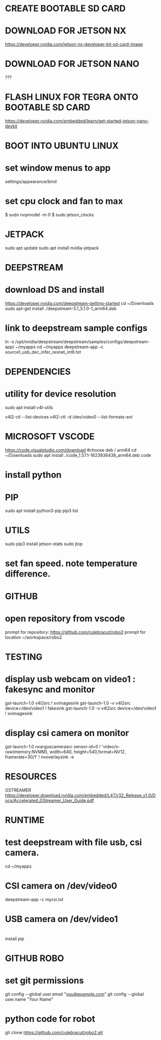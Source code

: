 CREATE BOOTABLE SD CARD
=======================

DOWNLOAD FOR JETSON NX
======================
https://developer.nvidia.com/jetson-nx-developer-kit-sd-card-image

DOWNLOAD FOR JETSON NANO
========================
???

FLASH LINUX FOR TEGRA ONTO BOOTABLE SD CARD
===========================================
https://developer.nvidia.com/embedded/learn/get-started-jetson-nano-devkit

BOOT INTO UBUNTU LINUX
======================
# set window menus to app
settings/appearance/bind 

# set cpu clock and fan to max
$ sudo nvpmodel -m 0
$ sudo jetson_clocks

JETPACK
=======
sudo apt update
sudo apt install nvidia-jetpack

DEEPSTREAM
==========
# download DS and install
https://developer.nvidia.com/deepstream-getting-started
cd ~/Downloads
sudo apt-get install ./deepstream-5.1_5.1.0-1_arm64.deb
# link  to deepstream sample configs
ln -s /opt/nvidia/deepstream/deepstream/samples/configs/deepstream-app/  ~/myapps
cd ~/myapps
deepstream-app -c source1_usb_dec_infer_resnet_int8.txt

DEPENDENCIES
============
# utility for device resolution
sudo apt install v4l-utils

v4l2-ctl --list-devices
v4l2-ctl -d /dev/video0 --list-formats-ext

MICROSOFT VSCODE
================
https://code.visualstudio.com/download
#choose deb / arm64
cd ~/Downloads
sudo apt install ./code_1.57.1-1623936438_arm64.deb
code

# install python

PIP
===
sudo apt install python3-pip
pip3 list

UTILS
=====
sudo pip3 install jetson-stats
sudo jtop
# set fan speed.  note temperature difference.

GITHUB
======
# open repository from vscode
prompt for repository: https://github.com/culebracut/robo2
prompt for location ~/workspace/robo2

TESTING
=======
# display usb webcam on video1 : fakesync and monitor
gst-launch-1.0 v4l2src ! xvimagesink
gst-launch-1.0 -v v4l2src device=/dev/video1 ! fakesink
gst-launch-1.0 -v v4l2src device=/dev/video1 ! xvimagesink
# display csi camera on monitor
gst-launch-1.0 nvarguscamerasrc sensor-id=0 ! 'video/x-raw(memory:NVMM), width=640, height=540,format=NV12, framerate=30/1' ! nvoverlaysink -e

RESOURCES
=========
GSTREAMER https://developer.download.nvidia.com/embedded/L4T/r32_Release_v1.0/Docs/Accelerated_GStreamer_User_Guide.pdf

RUNTIME
=======
# test deepstream with file usb, csi camera.  
cd ~/myapps
# CSI camera on /dev/video0
deepstream-app -c mycsi.txt
# USB camera on /dev/video1
#
install pip

GITHUB ROBO
===========
# set git permissions
git config --global user.email "you@example.com"
git config --global user.name "Your Name"

# python code for robot
git clone https://github.com/culebracut/robo2.git


